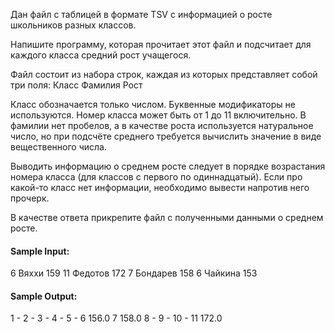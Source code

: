 Дан файл с таблицей в формате TSV с информацией о росте школьников разных классов.

Напишите программу, которая прочитает этот файл и подсчитает для каждого класса средний рост учащегося.

Файл состоит из набора строк, каждая из которых представляет собой три поля:
Класс Фамилия Рост

Класс обозначается только числом. Буквенные модификаторы не используются. Номер класса может быть от 1 до 11
включительно. В фамилии нет пробелов, а в качестве роста используется натуральное число, но при подсчёте среднего
требуется вычислить значение в виде вещественного числа.

Выводить информацию о среднем росте следует в порядке возрастания номера класса (для классов с первого по одиннадцатый).
Если про какой-то класс нет информации, необходимо вывести напротив него прочерк.

В качестве ответа прикрепите файл с полученными данными о среднем росте.

#### Sample Input:

6 Вяххи 159
11 Федотов 172
7 Бондарев 158
6 Чайкина 153

#### Sample Output:

1 -
2 -
3 -
4 -
5 -
6 156.0
7 158.0
8 -
9 -
10 -
11 172.0